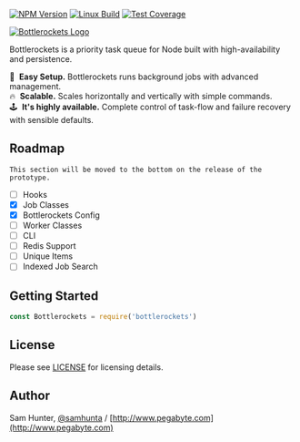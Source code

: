 [![NPM Version][npm-image]][npm-url]
[![Linux Build][travis-image]][travis-url]
[![Test Coverage][coveralls-image]][coveralls-url]

[![Bottlerockets Logo](https://cldup.com/WXo9ouZhmm.png)](https://bottlerockets.github.io/)

Bottlerockets is a priority task queue for Node built with high-availability and persistence.

💽&nbsp; **Easy Setup.** Bottlerockets runs background jobs with advanced management.
<br>
🔥&nbsp; **Scalable.** Scales horizontally and vertically with simple commands.
<br>
🕹&nbsp; **It's highly available.** Complete control of task-flow and failure recovery with sensible defaults.

 Roadmap
-----------------

```
This section will be moved to the bottom on the release of the prototype.
```

- [ ] Hooks
- [x] Job Classes
- [x] Bottlerockets Config
- [ ] Worker Classes
- [ ] CLI
- [ ] Redis Support
- [ ] Unique Items
- [ ] Indexed Job Search

Getting Started
-----------------

```js
const Bottlerockets = require('bottlerockets')
```

License
-----------------

Please see [LICENSE](https://github.com/bottlerockets/bottlerockets/blob/master/LICENSE) for licensing details.


Author
-----------------

Sam Hunter, [@samhunta](https://github.com/samhunta) / [http://www.pegabyte.com](http://www.pegabyte.com)

[travis-image]: https://img.shields.io/travis/bottlerockets/bottlerockets/master.svg?label=linux
[travis-url]: https://travis-ci.org/bottlerockets/bottlerockets
[coveralls-image]: https://img.shields.io/coveralls/bottlerockets/bottlerockets/master.svg
[coveralls-url]: https://coveralls.io/r/bottlerockets/bottlerockets?branch=master
[npm-image]: https://img.shields.io/npm/v/bottlerockets.svg
[npm-url]: https://npmjs.org/package/bottlerockets

